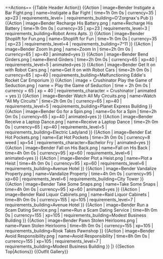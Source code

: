 ==Actions==
{{Table Header Action}}
{{Action
| image=Bender Instigate a Bar Fight.png
| name=Instigate a Bar Fight
| time=1h 0m 0s
| currency=35
| xp=23
| requirements_level=
| requirements_building=O'Zorgnax's Pub
}}
{{Action
| image=Bender Recharge His Battery.png
| name=Recharge His Battery
| time=1h 0m 0s
| currency=35
| xp=23
| requirements_level=3
| requirements_building=Robot Arms Apts.
}}
{{Action
| image=Bender Shoplift for Fun.png
| name=Shoplift for Fun
| time=1h 0m 0s
| currency=35
| xp=23
| requirements_level=4
| requirements_building=7^11
}}
{{Action
| image=Bender Zoom In.png
| name=Zoom In
| time=2h 0m 0s
| currency=65
| xp=40
| animated=yes
}}
{{Action
| image=Bender Bend Girders.png
| name=Bend Girders
| time=2h 0m 0s
| currency=65
| xp=40
| requirements_level=5
| animated=yes
}}
{{Action
| image=Bender Get It on with Robot Cars.png
| name=Get It on with Robot Cars
| time=2h 0m 0s
| currency=65
| xp=40
| requirements_building=Malfunctioning Eddie's Rocket Car Emporium
}}
{{Action
| image = Crushinator Play the Game of Seduction.png
| name = Play the Game of Seduction
| time = 2h 0m 0s
| currency = 65
| xp = 40
| requirements_character = Crushinator
| animated = yes
}}
{{Action
| image=Bender Watch All My Circuits.png
| name=Watch "All My Circuits"
| time=2h 0m 0s
| currency=65
| xp=40
| requirements_level=5
| requirements_building=Planet Express Building
}}
{{Action
| image=Bender Go for a Spin.png
| name=Go for a Spin
| time=2h 0m 0s
| currency=65
| xp=40
| animated=yes
}}
{{Action
| image=Bender Receive a Laptop Dance.png
| name=Receive a Laptop Dance
| time=2h 0m 0s
| currency=65
| xp=40
| requirements_level=5
| requirements_building=Electric Ladyland
}}
{{Action
| image=Bender Eat Hot Pockets.png
| name=Eat Hot Pockets
| time=3h 0m 0s
| currency=8 weed
| xp=54
| requirements_character=Bachelor Fry
| animated=yes
}}
{{Action
| image=Bender Fall on His Back.png
| name=Fall on His Back
| time=4h 0m 0s
| currency=95
| xp=60
| requirements_level=6
| animated=yes
}}
{{Action
| image=Bender Plot a Heist.png
| name=Plot a Heist
| time=4h 0m 0s
| currency=95
| xp=60
| requirements_level=6
| requirements_building=Avenue Hotel
}}
{{Action
| image=Bender Vandalize Property.png
| name=Vandalize Property
| time=4h 0m 0s
| currency=95
| xp=60
| requirements_level=6
| requirements_building=City Tower
}}
{{Action
| image=Bender Take Some Snaps.png
| name=Take Some Snaps
| time=4h 0m 0s
| currency=95
| xp=60
| animated=yes
}}
{{Action
| image=Bender Raid Liquor Cabinets.png
| name=Raid Liquor Cabinets
| time=8h 0m 0s
| currency=155
| xp=105
| requirements_level=7
| requirements_building=Avenue Hotel
}}
{{Action
| image=Bender Run a Scam Dating Service.png
| name=Run a Scam Dating Service
| time=8h 0m 0s
| currency=155
| xp=105
| requirements_building=Modest Business Building
}}
{{Action
| image=Bender Pawn Stolen Heirlooms.png
| name=Pawn Stolen Heirlooms
| time=8h 0m 0s
| currency=155
| xp=105
| requirements_building=Rook Takes Pawnshop
}}
{{Action
| image=Bender Avoid Responsibility.png
| name=Avoid Responsibility
| time=8h 0m 0s
| currency=155
| xp=105
| requirements_level=7
| requirements_building=Modest Business Building
}}
|}
{{Section Top|Actions}}
{{Outfit Gallery}}
